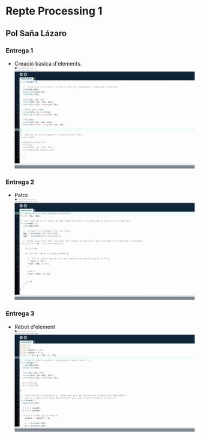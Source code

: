 # Repte Processing 1
## Pol Saña Lázaro

### Entrega 1

* Creació bàsica d'elements.
![GIF_1](docs/E1.gif)


### Entrega 2

* Patró
![GIF_2](docs/E2.gif)


### Entrega 3

* Rebot d'element
![GIF_3](docs/E3.gif)
